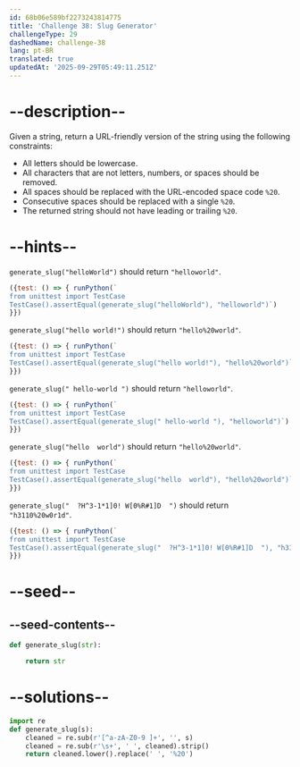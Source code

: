 ```yaml
---
id: 68b06e589bf2273243814775
title: 'Challenge 38: Slug Generator'
challengeType: 29
dashedName: challenge-38
lang: pt-BR
translated: true
updatedAt: '2025-09-29T05:49:11.251Z'
---
```


# --description--

Given a string, return a URL-friendly version of the string using the following constraints:

- All letters should be lowercase.
- All characters that are not letters, numbers, or spaces should be removed.
- All spaces should be replaced with the URL-encoded space code `%20`.
- Consecutive spaces should be replaced with a single `%20`.
- The returned string should not have leading or trailing `%20`.

# --hints--

`generate_slug("helloWorld")` should return `"helloworld"`.

```js
({test: () => { runPython(`
from unittest import TestCase
TestCase().assertEqual(generate_slug("helloWorld"), "helloworld")`)
}})
```

`generate_slug("hello world!")` should return `"hello%20world"`.

```js
({test: () => { runPython(`
from unittest import TestCase
TestCase().assertEqual(generate_slug("hello world!"), "hello%20world")`)
}})
```

`generate_slug(" hello-world ")` should return `"helloworld"`.

```js
({test: () => { runPython(`
from unittest import TestCase
TestCase().assertEqual(generate_slug(" hello-world "), "helloworld")`)
}})
```

`generate_slug("hello  world")` should return `"hello%20world"`.

```js
({test: () => { runPython(`
from unittest import TestCase
TestCase().assertEqual(generate_slug("hello  world"), "hello%20world")`)
}})
```

`generate_slug("  ?H^3-1*1]0! W[0%R#1]D  ")` should return `"h3110%20w0r1d"`.

```js
({test: () => { runPython(`
from unittest import TestCase
TestCase().assertEqual(generate_slug("  ?H^3-1*1]0! W[0%R#1]D  "), "h3110%20w0r1d")`)
}})
```

# --seed--

## --seed-contents--

```py
def generate_slug(str):

    return str
```

# --solutions--

```py
import re
def generate_slug(s):
    cleaned = re.sub(r'[^a-zA-Z0-9 ]+', '', s)
    cleaned = re.sub(r'\s+', ' ', cleaned).strip()
    return cleaned.lower().replace(' ', '%20')
```
